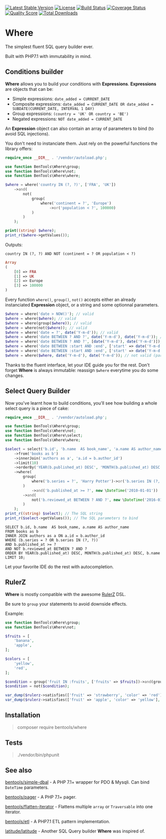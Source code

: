 [![Latest Stable Version](https://poser.pugx.org/bentools/where/v/stable)](https://packagist.org/packages/bentools/where)
[![License](https://poser.pugx.org/bentools/where/license)](https://packagist.org/packages/bentools/where)
[![Build Status](https://img.shields.io/travis/bpolaszek/where/master.svg?style=flat-square)](https://travis-ci.org/bpolaszek/where)
[![Coverage Status](https://coveralls.io/repos/github/bpolaszek/where/badge.svg?branch=master)](https://coveralls.io/github/bpolaszek/where?branch=master)
[![Quality Score](https://img.shields.io/scrutinizer/g/bpolaszek/where.svg?style=flat-square)](https://scrutinizer-ci.com/g/bpolaszek/where)
[![Total Downloads](https://poser.pugx.org/bentools/where/downloads)](https://packagist.org/packages/bentools/where)

# Where

The simplest fluent SQL query builder ever.

Built with PHP7.1 with immutability in mind.

Conditions builder
--------------------------
**Where** allows you to build your conditions with **Expressions**. **Expressions** are objects that can be:

* Simple expressions: `date_added = CURRENT_DATE`
* Composite expressions: `date_added = CURRENT_DATE OR date_added = SUBDATE(CURRENT_DATE, INTERVAL 1 DAY)`
* Group expressions: `(country = 'UK' OR country = 'BE')`
* Negated expressions: `NOT date_added = CURRENT_DATE`

An **Expression** object can also contain an array of parameters to bind (to avoid SQL injections).

You don't need to instanciate them. Just rely on the powerful functions the library offers:
```php
require_once __DIR__ . '/vendor/autoload.php';

use function BenTools\Where\group;
use function BenTools\Where\not;
use function BenTools\Where\where;

$where = where('country IN (?, ?)', ['FRA', 'UK'])
    ->and(
        not(
            group(
                where('continent = ?', 'Europe')
                    ->or('population < ?', 100000)
            )
        )
    );

print((string) $where);
print_r($where->getValues());
```
Outputs:
```mysql
country IN (?, ?) AND NOT (continent = ? OR population < ?)
```
```php
Array
(
    [0] => FRA
    [1] => UK
    [2] => Europe
    [3] => 100000
)

```

Every function `where()`, `group()`, `not()` accepts either an already instanciated **Expression** object, or a string and some optionnal parameters.

```php
$where = where('date > NOW()'); // valid
$where = where($where); // valid
$where = where(group($where)); // valid
$where = where(not($where)); // valid
$where = where('date = ?', date('Y-m-d')); // valid
$where = where('date BETWEEN ? AND ?', date('Y-m-d'), date('Y-m-d')); // valid
$where = where('date BETWEEN ? AND ?', [date('Y-m-d'), date('Y-m-d')]); // valid
$where = where('date BETWEEN :start AND :end', ['start' => date('Y-m-d'), 'end' => date('Y-m-d')]); // valid
$where = where('date BETWEEN :start AND :end', ['start' => date('Y-m-d')], ['end' => date('Y-m-d')]); // not valid
$where = where($where, date('Y-m-d'), date('Y-m-d')); // not valid (parameters already bound)
```
Thanks to the fluent interface, let your IDE guide you for the rest. Don't forget **Where** is always immutable: reassign `$where` everytime you do some changes.

Select Query Builder
-----------------------------
Now you've learnt how to build conditions, you'll see how building a whole select query is a piece of cake:
```php
require_once __DIR__ . '/vendor/autoload.php';

use function BenTools\Where\group;
use function BenTools\Where\not;
use function BenTools\Where\select;
use function BenTools\Where\where;

$select = select('b.id', 'b.name  AS book_name', 'a.name AS author_name')
    ->from('books as b')
    ->innerJoin('authors as a', 'a.id = b.author_id')
    ->limit(10)
    ->orderBy('YEAR(b.published_at) DESC', 'MONTH(b.published_at) DESC', 'b.name')
    ->where(
        group(
            where('b.series = ?', 'Harry Potter')->or('b.series IN (?, ?)', ['A Song of Ice and Fire', 'Game of Thrones'])
        )
            ->and('b.published_at >= ?', new \DateTime('2010-01-01'))
        ->and(
            not('b.reviewed_at BETWEEN ? AND ?', new \DateTime('2016-01-01'), new \DateTime('2016-01-31 23:59:59'))
        )
    );
print_r((string) $select); // The SQL string
print_r($select->getValues()); // The SQL parameters to bind
```

```mysql
SELECT b.id, b.name  AS book_name, a.name AS author_name 
FROM books as b 
INNER JOIN authors as a ON a.id = b.author_id 
WHERE (b.series = ? OR b.series IN (?, ?)) 
AND b.published_at >= ? 
AND NOT b.reviewed_at BETWEEN ? AND ? 
ORDER BY YEAR(b.published_at) DESC, MONTH(b.published_at) DESC, b.name 
LIMIT 10;
```

Let your favorite IDE do the rest with autocompletion.

RulerZ
------
**Where** is mostly compatible with the awesome [RulerZ](https://github.com/K-Phoen/rulerz) DSL.

Be sure to `group` your statements to avoid downside effects.

Example:

```php
use function BenTools\Where\group;
use function BenTools\Where\not;

$fruits = [
    'banana',
    'apple',
];

$colors = [
    'yellow',
    'red',
];

$condition = group('fruit IN :fruits', ['fruits' => $fruits])->and(group('color IN :colors', ['colors' => $colors]));
$condition = not($condition);

var_dump($rulerz->satisfies(['fruit' => 'strawberry', 'color' => 'red'], (string) $condition, $condition->getValues())); // true
var_dump($rulerz->satisfies(['fruit' => 'apple', 'color' => 'yellow'], (string) $condition, $condition->getValues())); // false
```

Installation
----------------
> composer require bentools/where

Tests
-------
> ./vendor/bin/phpunit

See also
-----------

[bentools/simple-dbal](https://github.com/bpolaszek/simple-dbal) - A PHP 7.1+ wrapper for PDO & Mysqli. Can bind `DateTime` parameters.

[bentools/pager](https://github.com/bpolaszek/bentools-pager) - A PHP 7.1+ pager.

[bentools/flatten-iterator](https://github.com/bpolaszek/flatten-iterator) - Flattens multiple `array` or `Traversable` into one iterator.

[bentools/etl](https://github.com/bpolaszek/bentools-etl) - A PHP7.1 ETL pattern implementation.

[latitude/latitude](https://github.com/shadowhand/latitude) - Another SQL Query builder **Where** was inspired of.
